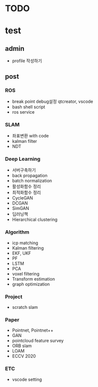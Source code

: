# TODO
# test
## admin

- profile 작성하기

## post

### ROS

- break point debug설정 qtcreator, vscode
- bash shell script
- ros service

### SLAM

- 좌표변환 with code
- kalman filter
- NDT

### Deep Learning

- 서버구축하기
- back propagation
- batch normalization
- 활성화함수 정리
- 최적화함수 정리
- CycleGAN
- DCGAN
- SimGAN
- 딥러닝책
- Hierarchical clustering

### Algorithm

- icp matching
- Kalman filtering
- EKF, UKF
- PF
- LSTM
- PCA
- voxel filtering
- Transform estimation
- graph optimization

### Project

- scratch slam

### Paper

- Pointnet, Pointnet++
- GAN
- pointcloud feature survey
- ORB slam
- LOAM
- ECCV 2020

### ETC

- vscode setting

